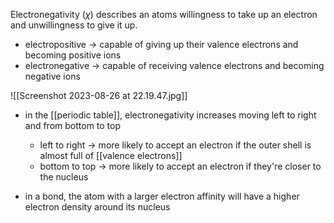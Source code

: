 Electronegativity ($\chi$) describes an atoms willingness to take up an electron and unwillingness to give it up.
- electropositive -> capable of giving up their valence electrons and becoming positive ions
- electronegative -> capable of receiving valence electrons and becoming negative ions

![[Screenshot 2023-08-26 at 22.19.47.jpg]]

- in the [[periodic table]], electronegativity increases moving left to right and from bottom to top
	- left to right -> more likely to accept an electron if the outer shell is almost full of [[valence electrons]]
	- bottom to top -> more likely to accept an electron if they're closer to the nucleus

- in a bond, the atom with a larger electron affinity will have a higher electron density around its nucleus